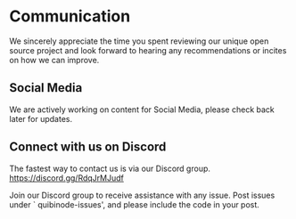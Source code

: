 # Communication

We sincerely appreciate the time you spent reviewing our unique open source project and look forward to hearing any recommendations or incites on how we can improve.

## Social Media

We are actively working on content for Social Media, please check back later for updates. 

## Connect with us on Discord

The fastest way to contact us is via our Discord group.  
https://discord.gg/RdqJrMJudf

Join our Discord group to receive assistance with any issue. Post issues under ` quibinode-issues', and please include the code in your post.
